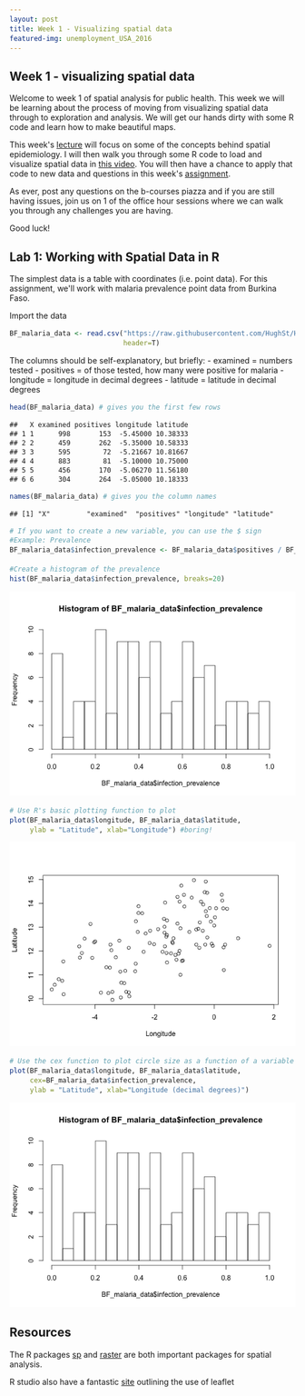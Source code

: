 ```yaml
---
layout: post
title: Week 1 - Visualizing spatial data
featured-img: unemployment_USA_2016
---
```


Week 1 - visualizing spatial data
---------------------------------

Welcome to week 1 of spatial analysis for public health. This week we will be learning about the process of moving from visualizing spatial data through to exploration and analysis. We will get our hands dirty with some R code and learn how to make beautiful maps.

This week's [lecture]() will focus on some of the concepts behind spatial epidemiology. I will then walk you through some R code to load and visualize spatial data in [this video](). You will then have a chance to apply that code to new data and questions in this week's [assignment]().

As ever, post any questions on the b-courses piazza and if you are still having issues, join us on 1 of the office hour sessions where we can walk you through any challenges you are having.

Good luck!


Lab 1: Working with Spatial Data in R
-------------------------------------

The simplest data is a table with coordinates (i.e. point data). For this assignment, we'll work with malaria prevalence point data from Burkina Faso.

Import the data

``` r
BF_malaria_data <- read.csv("https://raw.githubusercontent.com/HughSt/HughSt.github.io/master/course_materials/week1/Lab_files/Data/BF_malaria_data.csv",
                            header=T)
```

The columns should be self-explanatory, but briefly: - examined = numbers tested - positives = of those tested, how many were positive for malaria - longitude = longitude in decimal degrees - latitude = latitude in decimal degrees

``` r
head(BF_malaria_data) # gives you the first few rows
```

    ##   X examined positives longitude latitude
    ## 1 1      998       153  -5.45000 10.38333
    ## 2 2      459       262  -5.35000 10.58333
    ## 3 3      595        72  -5.21667 10.81667
    ## 4 4      883        81  -5.10000 10.75000
    ## 5 5      456       170  -5.06270 11.56180
    ## 6 6      304       264  -5.05000 10.18333

``` r
names(BF_malaria_data) # gives you the column names
```

    ## [1] "X"         "examined"  "positives" "longitude" "latitude"

``` r
# If you want to create a new variable, you can use the $ sign
#Example: Prevalence
BF_malaria_data$infection_prevalence <- BF_malaria_data$positives / BF_malaria_data$examined

#Create a histogram of the prevalence
hist(BF_malaria_data$infection_prevalence, breaks=20)
```

![](lab1_md_files/figure-markdown_github/unnamed-chunk-3-1.png)

``` r
# Use R's basic plotting function to plot 
plot(BF_malaria_data$longitude, BF_malaria_data$latitude,
     ylab = "Latitude", xlab="Longitude") #boring!
```

![](lab1_md_files/figure-markdown_github/unnamed-chunk-3-2.png)

``` r
# Use the cex function to plot circle size as a function of a variable
plot(BF_malaria_data$longitude, BF_malaria_data$latitude, 
     cex=BF_malaria_data$infection_prevalence,
     ylab = "Latitude", xlab="Longitude (decimal degrees)")
```

![](https://raw.githubusercontent.com/HughSt/HughSt.github.io/master/_posts/lab1_md_files/figure-markdown_github/unnamed-chunk-3-1.png)


Resources
---------

The R packages [sp](https://cran.r-project.org/web/packages/sp/index.html) and [raster](https://cran.r-project.org/web/packages/raster/index.html) are both important packages for spatial analysis.

R studio also have a fantastic [site](https://rstudio.github.io/leaflet/) outlining the use of leaflet

